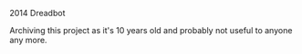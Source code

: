 2014 Dreadbot

Archiving this project as it's 10 years old and probably not useful to anyone any more.
